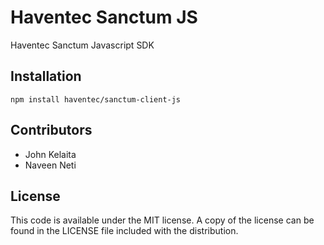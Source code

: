 # Haventec Sanctum JS

Haventec Sanctum Javascript SDK 

## Installation

`npm install haventec/sanctum-client-js`

## Contributors

 - John Kelaita
 - Naveen Neti


## License

This code is available under the MIT license. A copy of the license can be found in the LICENSE file included with the distribution.
